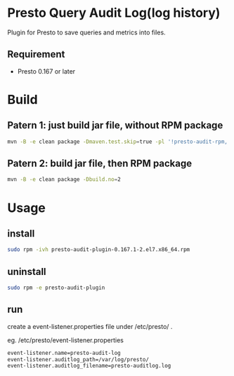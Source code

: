 <!--
{% comment %}
  Licensed under the Apache License, Version 2.0 (the "License");
  you may not use this file except in compliance with the License.
  You may obtain a copy of the License at

    http://www.apache.org/licenses/LICENSE-2.0

  Unless required by applicable law or agreed to in writing, software
  distributed under the License is distributed on an "AS IS" BASIS,
  WITHOUT WARRANTIES OR CONDITIONS OF ANY KIND, either express or implied.
  See the License for the specific language governing permissions and
  limitations under the License. See accompanying LICENSE file.
{% endcomment %}
-->
# Presto Query Audit Log(log history)
Plugin for Presto to save queries and metrics into files.  

## Requirement
* Presto 0.167 or later

# Build
## Patern 1: just build jar file, without RPM package
```bash
mvn -B -e clean package -Dmaven.test.skip=true -pl '!presto-audit-rpm,'
```

## Patern 2: build jar file, then RPM package
```bash
mvn -B -e clean package -Dbuild.no=2
```


# Usage
## install
```bash
sudo rpm -ivh presto-audit-plugin-0.167.1-2.el7.x86_64.rpm
```
## uninstall
```bash
sudo rpm -e presto-audit-plugin
```

## run
create a event-listener.properties file under /etc/presto/ .

eg.
/etc/presto/event-listener.properties
```bash
event-listener.name=presto-audit-log
event-listener.auditlog_path=/var/log/presto/
event-listener.auditlog_filename=presto-auditlog.log
```

